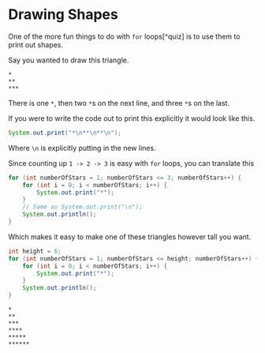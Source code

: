 # Drawing Shapes

One of the more fun things to do with `for` loops[^quiz] is to use them to print out shapes.

Say you wanted to draw this triangle.

```
*
**
***
```

There is one `*`, then two `*`s on the next line, and three `*`s on the last.

If you were to write the code out to print this explicitly it would look like this.

```java
System.out.print("*\n**\n**\n");
```

Where `\n` is explicitly putting in the new lines.

Since counting up `1 -> 2 -> 3` is easy with `for` loops, you can translate this

```java
for (int numberOfStars = 1; numberOfStars <= 3; numberOfStars++) {
    for (int i = 0; i < numberOfStars; i++) {
        System.out.print("*");
    }
    // Same as System.out.print("\n");
    System.out.println();
}
```

Which makes it easy to make one of these triangles however tall you want.

```java
int height = 6;
for (int numberOfStars = 1; numberOfStars <= height; numberOfStars++) {
    for (int i = 0; i < numberOfStars; i++) {
        System.out.print("*");
    }
    System.out.println();
}
```

```
*
**
***
****
*****
******
```

